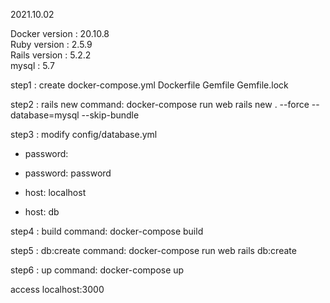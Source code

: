 2021.10.02

Docker version : 20.10.8  
Ruby version : 2.5.9  
Rails version : 5.2.2  
mysql : 5.7

step1 : create
docker-compose.yml
Dockerfile
Gemfile
Gemfile.lock

step2 : rails new
command:
docker-compose run web rails new . --force --database=mysql --skip-bundle

step3 : modify config/database.yml

- password:

* password: password

- host: localhost

* host: db

step4 : build
command:
docker-compose build

step5 : db:create
command:
docker-compose run web rails db:create

step6 : up
command:
docker-compose up

access localhost:3000
